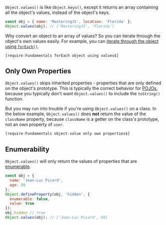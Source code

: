`Object.values()` is like `Object.keys()`, except it returns an array containing all the object's values, instead of the object's keys.

```javascript
const obj = { name: 'MasteringJS', location: 'Florida' };
Object.values(obj); // ['MasteringJS', 'Florida']
```

Why convert an object to an array of values?
So you can iterate through the object's own values easily.
For example, you can [iterate through the object using `forEach()`](/tutorials/fundamentals/foreach-object).

```javascript
[require:Fundamentals forEach object using values$]
```

## Only Own Properties

`Object.values()` skips inherited properties - properties that are only defined on the object's prototype.
This is typically the correct behavior for [POJOs](/tutorials/fundamentals/pojo), because you typically don't want `Object.values()` to include the `toString()` function.

But you may run into trouble if you're using `Object.values()` on a class.
In the below example, `Object.values()` does **not** return the value of the `className` property, because `className` is a getter on the class's prototype, not an own property of `user`.

```javascript
[require:Fundamentals object-value only own properties$]
```

## Enumerability

`Object.values()` will only return the values of properties that are [enumerable](/tutorials/fundamentals/enumerable).

```javascript
const obj = {
  name: 'Jean-Luc Picard',
  age: 59
};
Object.defineProperty(obj, 'hidden', {
  enumerable: false,
  value: true
});
obj.hidden // true
Object.values(obj); // ['Jean-Luc Picard', 59]
```